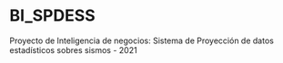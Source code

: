 # BI_SPDESS
Proyecto de Inteligencia de negocios: Sistema de Proyección de datos estadísticos sobres sismos - 2021
